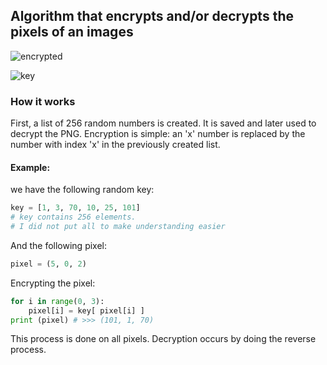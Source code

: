 
## Algorithm that encrypts and/or decrypts the pixels of an images

![encrypted](https://storage.googleapis.com/replit/images/1565024778487_ea4eb68fa01a55580e756e58a4b9216a.png)

![key](https://storage.googleapis.com/replit/images/1565023198329_93bdd1eafc0a613ab590210ca9563c64.png)

###   How it works
First, a list of 256 random numbers is created. It is saved and later used to decrypt the PNG.
  Encryption is simple: an 'x' number is replaced by the number with index 'x' in the previously created list. 

 #### Example: 
we have the following random key:

```py
key = [1, 3, 70, 10, 25, 101]
# key contains 256 elements.
# I did not put all to make understanding easier
  ```

And the following pixel:

```py
pixel = (5, 0, 2)
```

Encrypting the pixel:

```py
for i in range(0, 3):
    pixel[i] = key[ pixel[i] ]
print (pixel) # >>> (101, 1, 70)
```

This process is done on all pixels. Decryption occurs by doing the reverse process. 


